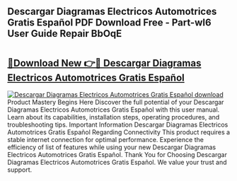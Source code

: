 ## Descargar Diagramas Electricos Automotrices Gratis Español PDF Download Free - Part-wI6 User Guide Repair BbOqE

# <h2><a href="http://dfheq70.blite.top/?on=Descargar+Diagramas+Electricos+Automotrices+Gratis+Espa%c3%b1ol">🔗Download New 👉🔴 Descargar Diagramas Electricos Automotrices Gratis Español</a></h2>

[![Descargar Diagramas Electricos Automotrices Gratis Español download](https://i.imgur.com/lujVjoI.png)](http://dfheq70.blite.top/?on=Descargar+Diagramas+Electricos+Automotrices+Gratis+Espa%c3%b1ol)
Product Mastery Begins Here Discover the full potential of your Descargar Diagramas Electricos Automotrices Gratis Español with this user manual. Learn about its capabilities, installation steps, operating procedures, and troubleshooting tips. Important Information Descargar Diagramas Electricos Automotrices Gratis Español Regarding Connectivity This product requires a stable internet connection for optimal performance. Experience the efficiency of list of features while using your new Descargar Diagramas Electricos Automotrices Gratis Español. Thank You for Choosing Descargar Diagramas Electricos Automotrices Gratis Español. We value your trust and support.
